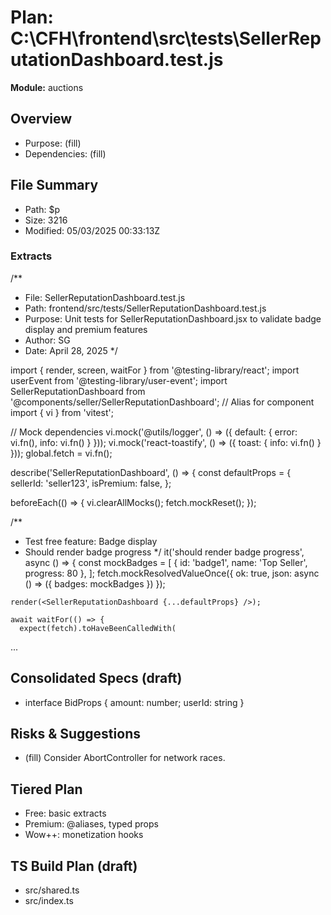 # Plan: C:\CFH\frontend\src\tests\SellerReputationDashboard.test.js
**Module:** auctions

## Overview
- Purpose: (fill)
- Dependencies: (fill)

## File Summary
- Path: $p
- Size: 3216
- Modified: 05/03/2025 00:33:13Z

### Extracts
/**
 * File: SellerReputationDashboard.test.js
 * Path: frontend/src/tests/SellerReputationDashboard.test.js
 * Purpose: Unit tests for SellerReputationDashboard.jsx to validate badge display and premium features
 * Author: SG
 * Date: April 28, 2025
 */

import { render, screen, waitFor } from '@testing-library/react';
import userEvent from '@testing-library/user-event';
import SellerReputationDashboard from '@components/seller/SellerReputationDashboard'; // Alias for component
import { vi } from 'vitest';

// Mock dependencies
vi.mock('@utils/logger', () => ({ default: { error: vi.fn(), info: vi.fn() } }));
vi.mock('react-toastify', () => ({ toast: { info: vi.fn() } }));
global.fetch = vi.fn();

describe('SellerReputationDashboard', () => {
  const defaultProps = {
    sellerId: 'seller123',
    isPremium: false,
  };

  beforeEach(() => {
    vi.clearAllMocks();
    fetch.mockReset();
  });

  /**
   * Test free feature: Badge display
   * Should render badge progress
   */
  it('should render badge progress', async () => {
    const mockBadges = [
      { id: 'badge1', name: 'Top Seller', progress: 80 },
    ];
    fetch.mockResolvedValueOnce({ ok: true, json: async () => ({ badges: mockBadges }) });

    render(<SellerReputationDashboard {...defaultProps} />);

    await waitFor(() => {
      expect(fetch).toHaveBeenCalledWith(
  
...


## Consolidated Specs (draft)
- interface BidProps { amount: number; userId: string }

## Risks & Suggestions
- (fill) Consider AbortController for network races.

## Tiered Plan
- Free: basic extracts
- Premium: @aliases, typed props
- Wow++: monetization hooks

## TS Build Plan (draft)
- src/shared.ts
- src/index.ts
